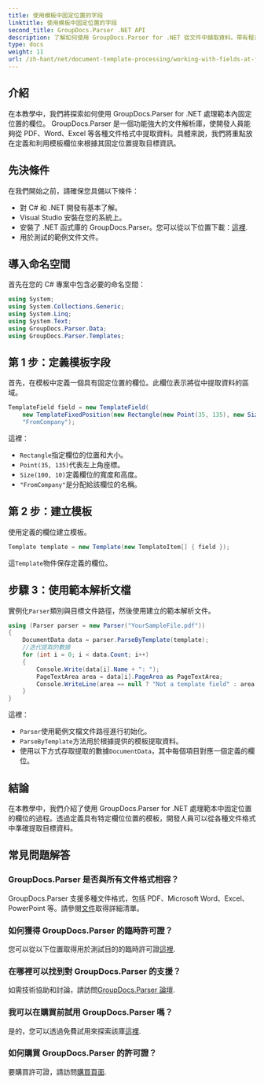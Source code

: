 ```yaml
---
title: 使用模板中固定位置的字段
linktitle: 使用模板中固定位置的字段
second_title: GroupDocs.Parser .NET API
description: 了解如何使用 GroupDocs.Parser for .NET 從文件中擷取資料。帶有程式碼範例的綜合教程。
type: docs
weight: 11
url: /zh-hant/net/document-template-processing/working-with-fields-at-fixed-positions-in-templates/
---
```

## 介紹
在本教學中，我們將探索如何使用 GroupDocs.Parser for .NET 處理範本內固定位置的欄位。 GroupDocs.Parser 是一個功能強大的文件解析庫，使開發人員能夠從 PDF、Word、Excel 等各種文件格式中提取資料。具體來說，我們將重點放在定義和利用模板欄位來根據其固定位置提取目標資訊。
## 先決條件
在我們開始之前，請確保您具備以下條件：
- 對 C# 和 .NET 開發有基本了解。
- Visual Studio 安裝在您的系統上。
- 安裝了 .NET 函式庫的 GroupDocs.Parser。您可以從以下位置下載：[這裡](https://releases.groupdocs.com/parser/net/).
- 用於測試的範例文件文件。

## 導入命名空間
首先在您的 C# 專案中包含必要的命名空間：
```csharp
using System;
using System.Collections.Generic;
using System.Linq;
using System.Text;
using GroupDocs.Parser.Data;
using GroupDocs.Parser.Templates;
```
## 第 1 步：定義模板字段
首先，在模板中定義一個具有固定位置的欄位。此欄位表示將從中提取資料的區域。
```csharp
TemplateField field = new TemplateField(
    new TemplateFixedPosition(new Rectangle(new Point(35, 135), new Size(100, 10))),
    "FromCompany");
```
這裡：
- `Rectangle`指定欄位的位置和大小。
- `Point(35, 135)`代表左上角座標。
- `Size(100, 10)`定義欄位的寬度和高度。
- `"FromCompany"`是分配給該欄位的名稱。
## 第 2 步：建立模板
使用定義的欄位建立模板。
```csharp
Template template = new Template(new TemplateItem[] { field });
```
這`Template`物件保存定義的欄位。
## 步驟 3：使用範本解析文檔
實例化`Parser`類別與目標文件路徑，然後使用建立的範本解析文件。
```csharp
using (Parser parser = new Parser("YourSampleFile.pdf"))
{
    DocumentData data = parser.ParseByTemplate(template);
    //迭代提取的數據
    for (int i = 0; i < data.Count; i++)
    {
        Console.Write(data[i].Name + ": ");
        PageTextArea area = data[i].PageArea as PageTextArea;
        Console.WriteLine(area == null ? "Not a template field" : area.Text);
    }
}
```
這裡：
- `Parser`使用範例文檔文件路徑進行初始化。
- `ParseByTemplate`方法用於根據提供的模板提取資料。
- 使用以下方式存取提取的數據`DocumentData`，其中每個項目對應一個定義的欄位。

## 結論
在本教學中，我們介紹了使用 GroupDocs.Parser for .NET 處理範本中固定位置的欄位的過程。透過定義具有特定欄位位置的模板，開發人員可以從各種文件格式中準確提取目標資料。

## 常見問題解答
### GroupDocs.Parser 是否與所有文件格式相容？
 GroupDocs.Parser 支援多種文件格式，包括 PDF、Microsoft Word、Excel、PowerPoint 等。請參閱[文件](https://reference.groupdocs.com/parser/net/)取得詳細清單。
### 如何獲得 GroupDocs.Parser 的臨時許可證？
您可以從以下位置取得用於測試目的的臨時許可證[這裡](https://purchase.groupdocs.com/temporary-license/).
### 在哪裡可以找到對 GroupDocs.Parser 的支援？
如需技術協助和討論，請訪問[GroupDocs.Parser 論壇](https://forum.groupdocs.com/c/parser/17).
### 我可以在購買前試用 GroupDocs.Parser 嗎？
是的，您可以透過免費試用來探索該庫[這裡](https://releases.groupdocs.com/).
### 如何購買 GroupDocs.Parser 的許可證？
要購買許可證，請訪問[購買頁面](https://purchase.groupdocs.com/buy).